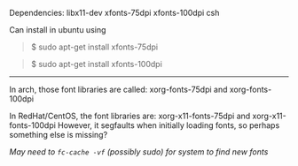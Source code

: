 Dependencies:
 libx11-dev xfonts-75dpi xfonts-100dpi csh
 
 Can install in ubuntu using 

>$ sudo apt-get install xfonts-75dpi

>$ sudo apt-get install xfonts-100dpi


---

In arch, those font libraries are called:
 xorg-fonts-75dpi and xorg-fonts-100dpi
 
In RedHat/CentOS, the font libraries are:
 xorg-x11-fonts-75dpi and xorg-x11-fonts-100dpi
 However, it segfaults when initially loading fonts, so perhaps something else is missing?
 
 *May need to ```fc-cache -vf``` (possibly sudo) for system to find new fonts*
